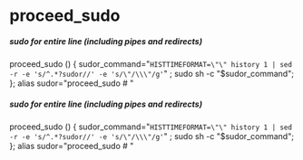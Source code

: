 # proceed_sudo

##### sudo for entire line (including pipes and redirects)

   proceed_sudo  () { sudor_command="`HISTTIMEFORMAT=\"\" history 1 | sed -r -e 's/^.*?sudor//' -e 's/\"/\\\"/g'`" ; sudo sh -c "$sudor_command"; }; alias sudor="proceed_sudo # "

##### sudo for entire line (including pipes and redirects)

   proceed_sudo  () { sudor_command="`HISTTIMEFORMAT=\"\" history 1 | sed -r -e 's/^.*?sudor//' -e 's/\"/\\\"/g'`" ; sudo sh -c "$sudor_command"; }; alias sudor="proceed_sudo # "
